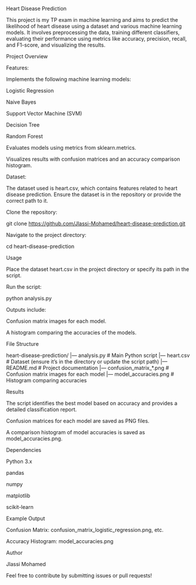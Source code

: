 Heart Disease Prediction

This project is my TP exam in machine learning and aims to predict the likelihood of heart disease using a dataset and various machine learning models. It involves preprocessing the data, training different classifiers, evaluating their performance using metrics like accuracy, precision, recall, and F1-score, and visualizing the results.

Project Overview

Features:

Implements the following machine learning models:

Logistic Regression

Naive Bayes

Support Vector Machine (SVM)

Decision Tree

Random Forest

Evaluates models using metrics from sklearn.metrics.

Visualizes results with confusion matrices and an accuracy comparison histogram.

Dataset:

The dataset used is heart.csv, which contains features related to heart disease prediction. Ensure the dataset is in the repository or provide the correct path to it.

Clone the repository:

git clone https://github.com/Jlassi-Mohamed/heart-disease-prediction.git

Navigate to the project directory:

cd heart-disease-prediction


Usage

Place the dataset heart.csv in the project directory or specify its path in the script.

Run the script:

python analysis.py

Outputs include:

Confusion matrix images for each model.

A histogram comparing the accuracies of the models.

File Structure

heart-disease-prediction/
|— analysis.py           # Main Python script
|— heart.csv            # Dataset (ensure it’s in the directory or update the script path)
|— README.md            # Project documentation
|— confusion_matrix_*.png # Confusion matrix images for each model
|— model_accuracies.png  # Histogram comparing accuracies

Results

The script identifies the best model based on accuracy and provides a detailed classification report.

Confusion matrices for each model are saved as PNG files.

A comparison histogram of model accuracies is saved as model_accuracies.png.

Dependencies

Python 3.x

pandas

numpy

matplotlib

scikit-learn



Example Output

Confusion Matrix: confusion_matrix_logistic_regression.png, etc.

Accuracy Histogram: model_accuracies.png

Author

Jlassi Mohamed

Feel free to contribute by submitting issues or pull requests!
